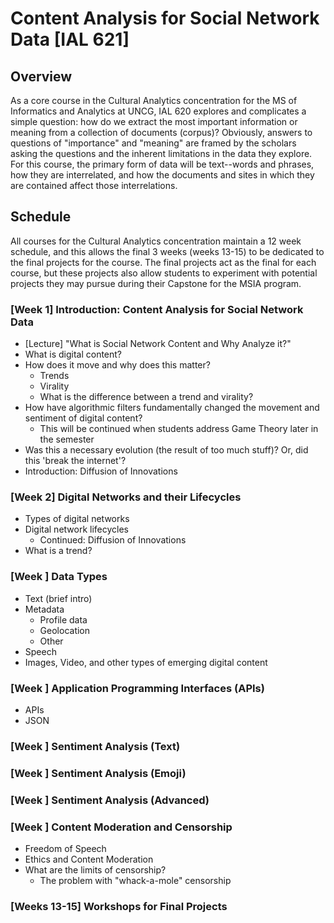 # Content Analysis for Social Network Data [IAL 621]

## Overview
As a core course in the Cultural Analytics concentration for the MS of Informatics and Analytics at UNCG, IAL 620 explores and complicates a simple question: how do we extract the most important information or meaning from a collection of documents (corpus)? Obviously, answers to questions of "importance" and "meaning" are framed by the scholars asking the questions and the inherent limitations in the data they explore. For this course, the primary form of data will be text--words and phrases, how they are interrelated, and how the documents and sites in which they are contained affect those interrelations.

## Schedule
All courses for the Cultural Analytics concentration maintain a 12 week schedule, and this allows the final 3 weeks (weeks 13-15) to be dedicated to the final projects for the course. The final projects act as the final for each course, but these projects also allow students to experiment with potential projects they may pursue during their Capstone for the MSIA program.

### [Week 1] **Introduction: Content Analysis for Social Network Data**
- [Lecture] "What is Social Network Content and Why Analyze it?"
- What is digital content?
- How does it move and why does this matter?
  - Trends
  - Virality
  - What is the difference between a trend and virality?
- How have algorithmic filters fundamentally changed the movement and sentiment of digital content?
  - This will be continued when students address Game Theory later in the semester
- Was this a necessary evolution (the result of too much stuff)? Or, did this 'break the internet'?
- Introduction: Diffusion of Innovations

### [Week 2] **Digital Networks and their Lifecycles**
- Types of digital networks
- Digital network lifecycles
  - Continued: Diffusion of Innovations
- What is a trend?

### [Week ] **Data Types**
- Text (brief intro)
- Metadata
  - Profile data
  - Geolocation
  - Other
- Speech
- Images, Video, and other types of emerging digital content

### [Week ] **Application Programming Interfaces (APIs)**
- APIs
- JSON

### [Week ] **Sentiment Analysis (Text)**

### [Week ] **Sentiment Analysis (Emoji)**

### [Week ] **Sentiment Analysis (Advanced)**

### [Week ] **Content Moderation and Censorship**
- Freedom of Speech
- Ethics and Content Moderation
- What are the limits of censorship?
  - The problem with "whack-a-mole" censorship

### [Weeks 13-15] **Workshops for Final Projects**

